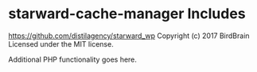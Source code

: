 # starward-cache-manager Includes #
https://github.com/distilagency/starward_wp
Copyright (c) 2017 BirdBrain
Licensed under the MIT license.

Additional PHP functionality goes here.